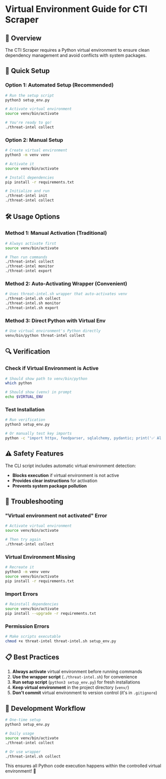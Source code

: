 # Virtual Environment Guide for CTI Scraper

## 🎯 Overview

The CTI Scraper requires a Python virtual environment to ensure clean dependency management and avoid conflicts with system packages.

## 🚀 Quick Setup

### Option 1: Automated Setup (Recommended)
```bash
# Run the setup script
python3 setup_env.py

# Activate virtual environment
source venv/bin/activate

# You're ready to go!
./threat-intel collect
```

### Option 2: Manual Setup
```bash
# Create virtual environment
python3 -m venv venv

# Activate it
source venv/bin/activate

# Install dependencies
pip install -r requirements.txt

# Initialize and run
./threat-intel init
./threat-intel collect
```

## 🛠️ Usage Options

### Method 1: Manual Activation (Traditional)
```bash
# Always activate first
source venv/bin/activate

# Then run commands
./threat-intel collect
./threat-intel monitor
./threat-intel export
```

### Method 2: Auto-Activating Wrapper (Convenient)
```bash
# Uses threat-intel.sh wrapper that auto-activates venv
./threat-intel.sh collect
./threat-intel.sh monitor 
./threat-intel.sh export
```

### Method 3: Direct Python with Virtual Env
```bash
# Use virtual environment's Python directly
venv/bin/python threat-intel collect
```

## 🔍 Verification

### Check if Virtual Environment is Active
```bash
# Should show path to venv/bin/python
which python

# Should show (venv) in prompt
echo $VIRTUAL_ENV
```

### Test Installation
```bash
# Run verification
python3 setup_env.py

# Or manually test key imports
python -c "import httpx, feedparser, sqlalchemy, pydantic; print('✅ All dependencies available')"
```

## ⚠️ Safety Features

The CLI script includes automatic virtual environment detection:

- **Blocks execution** if virtual environment is not active
- **Provides clear instructions** for activation
- **Prevents system package pollution**

## 🐛 Troubleshooting

### "Virtual environment not activated" Error
```bash
# Activate virtual environment
source venv/bin/activate

# Then try again
./threat-intel collect
```

### Virtual Environment Missing
```bash
# Recreate it
python3 -m venv venv
source venv/bin/activate
pip install -r requirements.txt
```

### Import Errors
```bash
# Reinstall dependencies
source venv/bin/activate
pip install --upgrade -r requirements.txt
```

### Permission Errors
```bash
# Make scripts executable
chmod +x threat-intel threat-intel.sh setup_env.py
```

## 📋 Best Practices

1. **Always activate** virtual environment before running commands
2. **Use the wrapper script** (`./threat-intel.sh`) for convenience
3. **Run setup script** (`python3 setup_env.py`) for fresh installations
4. **Keep virtual environment** in the project directory (`venv/`)
5. **Don't commit** virtual environment to version control (it's in `.gitignore`)

## 🔧 Development Workflow

```bash
# One-time setup
python3 setup_env.py

# Daily usage
source venv/bin/activate
./threat-intel collect

# Or use wrapper
./threat-intel.sh collect
```

This ensures all Python code execution happens within the controlled virtual environment! 🎉
